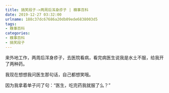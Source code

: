 ```yaml
---
title: 搞笑段子->两周后浑身疹子 | 糗事百科
date: 2019-12-27 03:32:00
urlname: 188c37dc67686a20db09ede6838003d5
tags: 
- 糗事百科
categories:
- 糗事百科
- 搞笑段子
---
```

来外地工作，两周后浑身疹子，去医院看病，看完病医生说我是水土不服，给我开了两种药。

我现在想想我问医生那句话，自己都想笑哦。

因为我拿着单子问了句：“医生，吃完药我就服了么？”


